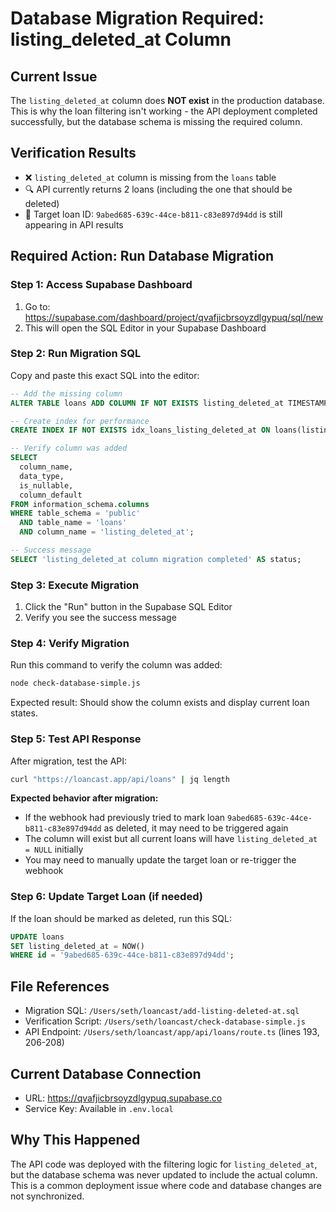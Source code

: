 # Database Migration Required: listing_deleted_at Column

## Current Issue
The `listing_deleted_at` column does **NOT exist** in the production database. This is why the loan filtering isn't working - the API deployment completed successfully, but the database schema is missing the required column.

## Verification Results
- ❌ `listing_deleted_at` column is missing from the `loans` table
- 🔍 API currently returns 2 loans (including the one that should be deleted)
- 🎯 Target loan ID: `9abed685-639c-44ce-b811-c83e897d94dd` is still appearing in API results

## Required Action: Run Database Migration

### Step 1: Access Supabase Dashboard
1. Go to: https://supabase.com/dashboard/project/qvafjicbrsoyzdlgypuq/sql/new
2. This will open the SQL Editor in your Supabase Dashboard

### Step 2: Run Migration SQL
Copy and paste this exact SQL into the editor:

```sql
-- Add the missing column
ALTER TABLE loans ADD COLUMN IF NOT EXISTS listing_deleted_at TIMESTAMPTZ;

-- Create index for performance  
CREATE INDEX IF NOT EXISTS idx_loans_listing_deleted_at ON loans(listing_deleted_at) WHERE listing_deleted_at IS NOT NULL;

-- Verify column was added
SELECT 
  column_name,
  data_type,
  is_nullable,
  column_default
FROM information_schema.columns 
WHERE table_schema = 'public' 
  AND table_name = 'loans' 
  AND column_name = 'listing_deleted_at';

-- Success message
SELECT 'listing_deleted_at column migration completed' AS status;
```

### Step 3: Execute Migration
1. Click the "Run" button in the Supabase SQL Editor
2. Verify you see the success message

### Step 4: Verify Migration
Run this command to verify the column was added:
```bash
node check-database-simple.js
```

Expected result: Should show the column exists and display current loan states.

### Step 5: Test API Response
After migration, test the API:
```bash
curl "https://loancast.app/api/loans" | jq length
```

**Expected behavior after migration:**
- If the webhook had previously tried to mark loan `9abed685-639c-44ce-b811-c83e897d94dd` as deleted, it may need to be triggered again
- The column will exist but all current loans will have `listing_deleted_at = NULL` initially
- You may need to manually update the target loan or re-trigger the webhook

### Step 6: Update Target Loan (if needed)
If the loan should be marked as deleted, run this SQL:
```sql
UPDATE loans 
SET listing_deleted_at = NOW() 
WHERE id = '9abed685-639c-44ce-b811-c83e897d94dd';
```

## File References
- Migration SQL: `/Users/seth/loancast/add-listing-deleted-at.sql`
- Verification Script: `/Users/seth/loancast/check-database-simple.js`
- API Endpoint: `/Users/seth/loancast/app/api/loans/route.ts` (lines 193, 206-208)

## Current Database Connection
- URL: https://qvafjicbrsoyzdlgypuq.supabase.co
- Service Key: Available in `.env.local`

## Why This Happened
The API code was deployed with the filtering logic for `listing_deleted_at`, but the database schema was never updated to include the actual column. This is a common deployment issue where code and database changes are not synchronized.